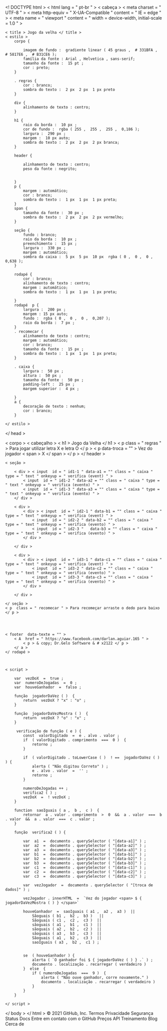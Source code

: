 <! DOCTYPE html >
< html  lang = " pt-br " >
< cabeça >
    < meta  charset = " UTF-8 " >
    < meta  http-equiv = " X-UA-Compatible " content = " IE = edge " >
    < meta  name = " viewport " content = " width = device-width, initial-scale = 1.0 " >
    
    < title > Jogo da velha </ title >
    < estilo >
        corpo {
            
            imagem de fundo :  gradiente linear ( 45 graus ,  # 331BFA ,  # 5817E6 ,  # B31CE6 );
            família da fonte : Arial , Helvetica , sans-serif;
            tamanho da fonte :  15 pt ;
            cor : preto;
        }

        . regras {
            cor : branco;
            sombra do texto :  2 px  2 px  1 px preto
        }

        div {
            alinhamento de texto : centro;
        }

        h1 {
            raio da borda :  10 px ;
            cor de fundo :  rgba ( 255 ,  255 ,  255 ,  0,186 );
            largura :  290 px ;
            margem :  10 px auto;
            sombra do texto :  2 px  2 px  2 px branca;
        }

        header {

            alinhamento de texto : centro;
            peso da fonte : negrito;
           

        }
        p {
            margem : automático;
            cor : branco;
            sombra do texto :  1 px  1 px  1 px preta;
        }
        span {
            tamanho da fonte :  30 px ;
            sombra do texto :  2 px  2 px  2 px vermelho;
        }

        seção {
            fundo : branco;
            raio da borda :  10 px ;
            preenchimento :  15 px ;
            largura :  330 px ;
            margem : automático;
            sombra da caixa :  5 px  5 px  10 px  rgba ( 0 ,  0 ,  0 ,  0,638 );
        }

        rodapé {
            cor : branco;
            alinhamento de texto : centro;
            margem : automático;
            sombra do texto :  1 px  1 px  1 px preta;
            
        }
        rodapé  p {
            largura :  200 px ;
            margem : 15 px auto;
            fundo :  rgba ( 0 ,  0 ,  0 ,  0,207 );
            raio da borda :  7 px ;
        }
        . recomecar {
            alinhamento de texto : centro;
            margem : automático;
            cor : branco;
            tamanho da fonte :  15 px ;
            sombra do texto :  1 px  1 px  1 px preta;
        }

        . caixa {
            largura :  50 px ;
            altura :  50 px ;
            tamanho da fonte :  50 px ;
            padding-left :  25 px ;
            margem superior :  4 px ;
        
        }
        a {
            decoração de texto : nenhum;
            cor : branco;
        }

    </ estilo >
</ head >

< corpo >
    < cabeçalho >
        < h1 > Jogo da Velha </ h1 >
        < p  class = " regras " > Para jogar utilizar letra X e letra O </ p >
        < p  data-troca = "" > Vez do jogador < span > X </ span > </ p >
    </ header >
        
    < seção >
        
        < div > < input  id = " id1-1 " data-a1 = "" class = " caixa " type = " text " onkeyup = " verifica (event) " >
            < input  id = " id1-2 " data-a2 = "" class = " caixa " type = " text " onkeyup = " verifica (evento) " >
            < input  id = " id1-3 " data-a3 = "" class = " caixa " type = " text " onkeyup = " verifica (evento) " >
        </ div >
            
        < div >
            < div > < input  id = " id2-1 " data-b1 = "" class = " caixa " type = " text " onkeyup = " verifica (event) " >
                < input  id = " id2-2 " data-b2 = "" class = " caixa " type = " text " onkeyup = " verifica (evento) " >
                < input  id = " id2-3 "   data-b3 = "" class = " caixa " type = " text " onkeyup = " verifica (evento) " >
            </ div >
            
        </ div >
             
        < div >
            < div > < input  id = " id3-1 " data-c1 = "" class = " caixa " type = " text " onkeyup = " verifica (event) " >
                < input  id = " id3-2 " data-c2 = "" class = " caixa " type = " text " onkeyup = " verifica (evento) " >
                < input  id = " id3-3 " data-c3 = "" class = " caixa " type = " text " onkeyup = " verifica (evento) " >
            </ div >
            
        </ div >
    
    </ seção >
    < p  class = " recomecar " > Para recomeçar arraste o dedo para baixo </ p >



   
    < footer  data-texte = "" >
        < A  href = " https://www.facebook.com/darlan.aguiar.165 " >
            < p > & copy; Dr.Gelo Software & # x2122 </ p >
        </ a >
    </ rodapé >



    < script >
        
        var  vezDoX  =  true ;
        var  numeroDeJogadas  =  0 ;
        var  houveGanhador  =  falso ;

        função  jogadorDaVez ( )  {
            return  vezDoX ? "x" : "o" ;
        }
        
        função  jogadorDaVezMostra ( )  {
            return  vezDoX ? "o" : "x" ;
        }

         verificação de função ( e ) {
            const  valorDigitado  =  e . alvo . valor ;
            if  ( valorDigitado . comprimento  ===  0 )  {
                retorno ;
            }

            if  ( valorDigitado . toLowerCase ( )  ! ==  jogadorDaVez ( ) ) {
                alerta ( "Não digitou Correto" ) ;
                e . alvo . valor  =  '' ;
                retorno ;
            }

            numeroDeJogadas ++ ;
            verifica2 ( ) ;
            vezDoX  =  ! vezDoX ;
        }
            
        function  saoIguais ( a ,  b ,  c )  {
            retornar  a . valor . comprimento  >  0  &&  a . valor  ===  b . valor  &&  a . valor  ===  c . valor ;
        }

        função  verifica2 ( ) {
            
            var  a1  =  documento . querySelector ( "[data-a1]" ) ;
            var  a2  =  documento . querySelector ( "[data-a2]" ) ;
            var  a3  =  documento . querySelector ( "[data-a3]" ) ;
            var  b1  =  documento . querySelector ( "[data-b1]" ) ;
            var  b2  =  documento . querySelector ( "[data-b2]" ) ;
            var  b3  =  documento . querySelector ( "[data-b3]" ) ;
            var  c1  =  documento . querySelector ( "[data-c1]" ) ;
            var  c2  =  documento . querySelector ( "[data-c2]" ) ;
            var  c3  =  documento . querySelector ( "[data-c3]" ) ;

            var  vezJogador  =  documento . querySelector ( "[troca de dados]" ) ;

            vezJogador . innerHTML  =  `Vez do jogador <span> $ { jogadorDaVezMostra ( ) } </span>`
        
            houveGanhador  =  saoIguais ( a1 ,  a2 ,  a3 )  ||
                Sãoguais ( b1 ,  b2 ,  b3 )   ||
                Sãoguais ( c1 ,  c2 ,  c3 )  ||
                sãoguais ( a1 ,  b1 ,  c1 )  ||
                sãoguais ( a2 ,  b2 ,  c2 )  ||
                sãoguais ( a3 ,  b3 ,  c3 )  ||
                Sãoguais ( a1 ,  b2 ,  c3 )  ||
                saoIguais ( a3 ,  b2 ,  c1 ) ;

            
            se  ( houveGanhador ) {
                alerta ( `O ganhador foi $ { jogadorDaVez ( ) } .` ) ;
                documento . localização . recarregar ( verdadeiro )
            }  else  {
                if ( numeroDeJogadas  ===  9 )  {
                    alerta ( "Não ouve ganhador, corre novamente." )
                    documento . localização . recarregar ( verdadeiro )
                }
            }
        }

    </ script >



</ body >
</ html >
© 2021 GitHub, Inc.
Termos
Privacidade
Segurança
Status
Docs
Entre em contato com o GitHub
Preços
API
Treinamento
Blog
Cerca de
